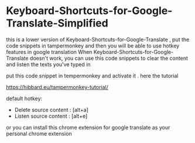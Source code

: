 # Keyboard-Shortcuts-for-Google-Translate-Simplified
this is a lower version of Keyboard-Shortcuts-for-Google-Translate , put the code snippets in tampermonkey and then you will be able to use hotkey features in google translation
When Keyboard-Shortcuts-for-Google-Translate doesn't work, you can use this code snippets to clear the content and listen the texts you've typed in

put this code snippet in tempermonkey and activate it .
here the tutorial

https://hibbard.eu/tampermonkey-tutorial/

default hotkey:

* Delete source content : [alt+a]
* Listen source content : [alt+e]


or you can install this chrome extension for google translate as your personal chrome extension
